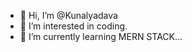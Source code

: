 - 👋 Hi, I’m @Kunalyadava
- 👀 I’m interested in coding.
- 🌱 I’m currently learning MERN STACK...


<!---
Kunalyadava/Kunalyadava is a ✨ special ✨ repository because its `README.md` (this file) appears on your GitHub profile.
You can click the Preview link to take a look at your changes.
--->
